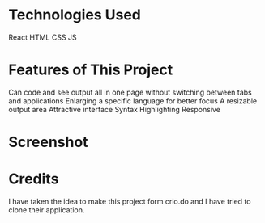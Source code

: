 # Technologies Used
React
HTML
CSS
JS

# Features of This Project
Can code and see output all in one page without switching between tabs and applications
Enlarging a specific language for better focus
A resizable output area
Attractive interface
Syntax Highlighting
Responsive

# Screenshot

# Credits
I have taken the idea to make this project form crio.do and I have tried to clone their application.

